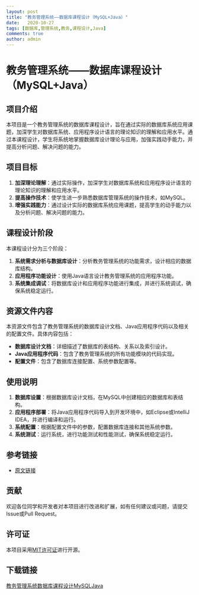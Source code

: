 ```yaml
---
layout: post
title: "教务管理系统——数据库课程设计（MySQL+Java）"
date:   2020-10-27
tags: [数据库,管理系统,教务,课程设计,Java]
comments: true
author: admin
---
```

# 教务管理系统——数据库课程设计（MySQL+Java）

## 项目介绍

本项目是一个教务管理系统的数据库课程设计，旨在通过实际的数据库系统应用课题，加深学生对数据库系统、应用程序设计语言的理论知识的理解和应用水平。通过本课程设计，学生将系统地掌握数据库设计理论与应用，加强实践动手能力，并提高分析问题、解决问题的能力。

## 项目目标

1. **加深理论理解**：通过实际操作，加深学生对数据库系统和应用程序设计语言的理论知识的理解和应用水平。
2. **提高操作技术**：使学生进一步熟悉数据库管理系统的操作技术，如MySQL。
3. **增强实践能力**：通过设计实际的数据库系统应用课题，提高学生的动手能力以及分析问题、解决问题的能力。

## 课程设计阶段

本课程设计分为三个阶段：

1. **系统需求分析与数据库设计**：分析教务管理系统的功能需求，设计相应的数据库结构。
2. **应用程序功能设计**：使用Java语言设计教务管理系统的应用程序功能。
3. **系统集成调试**：将数据库设计和应用程序功能进行集成，并进行系统调试，确保系统稳定运行。

## 资源文件内容

本资源文件包含了教务管理系统的数据库设计文档、Java应用程序代码以及相关的配置文件。具体内容包括：

- **数据库设计文档**：详细描述了数据库的表结构、关系以及索引设计。
- **Java应用程序代码**：包含了教务管理系统的所有功能模块的代码实现。
- **配置文件**：包含了数据库连接配置、系统参数配置等。

## 使用说明

1. **数据库设置**：根据数据库设计文档，在MySQL中创建相应的数据库和表结构。
2. **应用程序部署**：将Java应用程序代码导入到开发环境中，如Eclipse或IntelliJ IDEA，并进行编译和运行。
3. **系统配置**：根据配置文件中的参数，配置数据库连接和其他系统参数。
4. **系统测试**：运行系统，进行功能测试和性能测试，确保系统稳定运行。

## 参考链接

- [原文链接](https://blog.csdn.net/weixin_48388330/article/details/122513738)

## 贡献

欢迎各位同学和开发者对本项目进行改进和扩展，如有任何建议或问题，请提交Issue或Pull Request。

## 许可证

本项目采用[MIT许可证](LICENSE)进行开源。

## 下载链接

[教务管理系统数据库课程设计MySQLJava](https://pan.quark.cn/s/009ea9929244)
